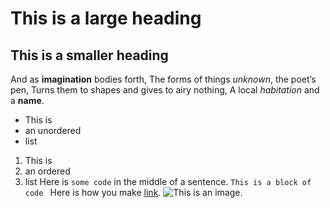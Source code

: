 # This is a large heading
## This is a smaller heading
And as **imagination** bodies forth, The forms of things *unknown*, the 
poet’s pen, Turns them to shapes and gives to airy nothing, A local 
*habitation* and a **name**.
 - This is
 - an unordered
 - list 
1. This is 
2. an ordered 
3. list 
Here is `some code` in the middle of a sentence. 
```This is a block of code ``` 
Here is how you make [link](https://www.wikipedia.org/).
![This is an image.](https://github.com/yihui/xaringan/releases/download/v0.0.2/karl-moustache.jpg)
